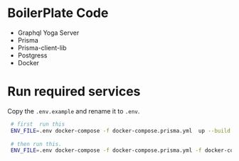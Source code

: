 # BoilerPlate Code

- Graphql Yoga Server
- Prisma
- Prisma-client-lib
- Postgress
- Docker 

# Run required services

Copy the `.env.example` and rename it to `.env`.

```sh
 # first  run this
 ENV_FILE=.env docker-compose -f docker-compose.prisma.yml  up --build -d
 
 # then run this. 
 ENV_FILE=.env docker-compose -f docker-compose.prisma.yml -f docker-compose.yml up --build

```
